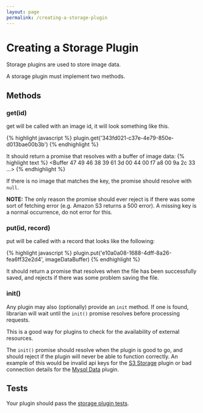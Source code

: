 ```yaml
---
layout: page
permalink: /creating-a-storage-plugin
---
```


# Creating a Storage Plugin

Storage plugins are used to store image data.

A storage plugin must implement two methods.

## Methods

### get(id)

get will be called with an image id, it will look something like this.

{% highlight javascript %}
plugin.get('343fd021-c37e-4e79-850e-d013bae00b3b')
{% endhighlight %}

It should return a promise that resolves with a buffer of image data:
{% highlight text %}
<Buffer 47 49 46 38 39 61 3d 00 44 00 f7 a8 00 9a 2c 33 ...>
{% endhighlight %}

If there is no image that matches the key, the promise should resolve with `null`.

**NOTE:** The only reason the promise should ever reject is if there was some sort of fetching error (e.g. Amazon S3 returns a 500 error). A missing key is a normal occurrence, do not error for this.

### put(id, record)

put will be called with a record that looks like the following:

{% highlight javascript %}
plugin.put('e10a0a08-1688-4dff-8a26-fea6ff32e2d4', imageDataBuffer)
{% endhighlight %}

It should return a promise that resolves when the file has been successfully saved, and rejects if there was some problem saving the file.

### init()

Any plugin may also (optionally) provide an `init` method.
If one is found, librarian will wait until the `init()` promise resolves before processing requests.

This is a good way for plugins to check for the availability of external resources.

The `init()` promise should resolve when the plugin is good to go,
and should reject if the plugin will never be able to function correctly.
An example of this would be invalid api keys for the [S3 Storage](https://github.com/librarianjs/s3-storage) plugin or bad connection details for the [Mysql Data](https://github.com/librarianjs/mysql-data) plugin.

## Tests

Your plugin should pass the [storage plugin tests](https://github.com/librarianjs/librarian/blob/master/plugin-tests/storage-plugin.js).

